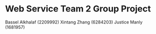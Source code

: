 # Web Service Team 2 Group Project
 
Bassel Alkhalaf (2209992)
Xintang Zhang (6284203)
Justice Manly (1681957)